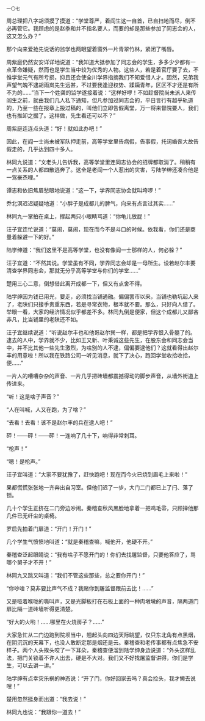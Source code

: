     一〇七 

   周总理把八字胡须摸了摸道：“学堂尊严，着阎生这一自首，已自扫地而尽，倒不必再管它。我顾虑的是赵季和并不指名要人，而要的却是那些参加了同志会的人，这又怎么办？”

   那个向来爱抢先说话的监学也两眼望着窗外一片青翠竹林，紧闭了嘴唇。

   周紫庭仍然安安详详地说道：“我知道大抵参加了同志会的学生，多多少少都有一点革命嫌疑，然而也是学生当中较为优秀的人物。这些人，若是着官厅要了去，不惟学堂元气有所亏损，抑且还会使全川学界指摘我们不知爱惜人才。固然，兄弟我声望气魄不逮胡雨岚先生远甚，不过要我逢迎权势、蹂躏青年，区区不才还是有所不为的……”当下一个姓龚的监学遂接着说：“这样好啰！不如趁督院尚未派人来传阎生之前，就由我们几人私下通知，但凡参加过同志会的，平日言行有越乎轨道的，乃至一些在报章上投过稿的，叫他们立即告假离堂，万一将来督院要人，我们也有推卸之据了。这样做，先生看还可以不？”

   周紫庭连连点头道：“好！就如此办吧！”

   因此，在阎一士尚未被军队押走前，高等学堂里告病假，告事假，托词婚丧大故告假走的，几乎达到四十多人。

   林同九说道：“文老头儿告诉我，高等学堂里连同志协会的招牌都取消了。稍稍有一点关系的人都四散逃奔了。这全是老阎一个人惹出的灾害，亏陆学绅还凑合他是一驾豪杰哩。”

   谭志和依旧焦眉愁眼地说道：“这一下，学界同志协会就叫垮啰！”

   乔北溟迟迟疑疑地道：“小胖子是成都儿的脾气，向来有点言过其实……”

   林同九一掌拍在桌上，撑起两只小眼睛骂道：“你龟儿放屁！”

   汪子宜连忙说道：“莫闹，莫闹，现在而今不是斗口的时候。依我看，你们还是商量着躲避一下的好。”

   陆学绅道：“我们这里不是高等学堂，也没有像阎一士那样的人，何必躲？”

   汪子宜道：“不然其说。学堂虽有不同，学界同志会却是一母所生。设若赵尔丰要清查学界同志会，那就无分乎高等学堂与你们的学堂……”

   楚用三心二意，倒想借此离开成都一下，但又有点舍不得。

   陆学绅因为钱已用光，要走，必须找当铺通融。偏偏罢市以来，当铺也勒坑起人来了，老陕们只接手贵重东西，若是寻常衣物，根本就不要。那么，只好向人借了。举眼一看，大家的经济情况似乎都差不多。林同九倒是便家，但这个成都儿又鄙吝非凡，比当铺里的老陕还不如。

   汪子宜继续说道：“听说赵尔丰也和他哥赵尔巽一样，都是把学界恨入骨髓了的。逮去的人中，学界就不少，比如王又新、叶秉诚这些先生，在股东会和同志会当中，并不比其他一些先生激烈，为啥别的人不逮，偏偏要逮他们？这就看得出赵尔丰的用意啦！所以我在铁路公司一听见消息，就下了决心，跑回学堂收拾收拾，便……”

   一片人的嘈嘈杂杂的声音、一片几乎把砖墙都震撼得动的脚步声音，从墙外街道上传进来。

   “听！这是啥子声音？”

   “人在叫喊，人又在跑，为了啥？”

   “去看！去看！该不是赵尔丰的兵在逮人吧！”

   砰！——砰！——砰！一连响了几十下，响得非常刺耳。

   “枪声！”

   “嗯！是枪声。”

   汪子宜叫道：“大家不要犹豫了，赶快跑吧！现在而今火已烧到眉毛上来啦！”

   果都慌慌张张地一齐奔出自习室。但他们迟了一步，大门二门都已上了闩、落了锁。

   几十个学生正挤在二门旁边吵闹。秦稽查秋风黑脸地拿着一把鸡毛帚，只顾掸他那几件已无纤尘的桌椅。

   罗启先拍着门扉道：“开门！开门！”

   几个学生气愤愤地叫道：“就是秦稽查嘛，喊他开，他硬不开。”

   秦稽查泛起眼睛说：“我有啥子不愿开门的！你们去找屠监督，只要他答应了，骂哪个舅子才不开！”

   林同九又跳又叫道：“我们不管这些那些，总之要你开门！”

   “你吵啥？莫非要比声气不成？我赌你到屠监督跟前去比！……”

   又是哑着喉咙的嘶叫声，又是光脚板打在石板上面的一种肉墩墩的声音，隔两道门扉比隔一道砖墙听得更清楚。

   “好大的火哟！……哪里在火烧房子？……”

   大家急忙从二门边跑到院坝当中，翘起头向四边天际眺望，仅只东北角有点黑烟，在阴沉沉的天幕下，也没人敢断定那是烟还是云。秦稽查和老传事都有点焦急不安样子。两个人头挨头咬了一下耳朵，秦稽查便溜到陆学绅身边说道：“外头这样乱法，把门关锁着不许人出去，硬是不大对。我们又不好找屠监督讲得，你们是学生，可以去讲一讲。”

   陆学绅有点幸灾乐祸的神态说：“开了门，你好回家去吗？真会捡头，我才懒去说哩！”

   楚用忽然挺身而出道：“我去说！”

   林同九也说：“我跟你一道去！”


